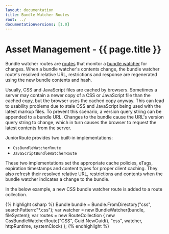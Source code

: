 ```yaml
---
layout: documentation
title: Bundle Watcher Routes
root: ../
documentationversions: [1.0]
---
```

Asset Management - {{ page.title }}
=
Bundle watcher routes are [routes](routes.html) that monitor a [bundle watcher](bundle_watchers.html) for changes. When a bundle watcher's contents change, the bundle watcher route's resolved relative URL, restrictions and response are regenerated using the new bundle contents and hash.

Usually, CSS and JavaScript files are cached by browsers. Sometimes a server may contain a newer copy of a CSS or JavaScript file than the cached copy, but the browser uses the cached copy anyway. This can lead to usability problems due to stale CSS and JavaScript being used with the latest markup files. To prevent this scenario, a version query string can be appended to a bundle URL. Changes to the bundle cause the URL's version query string to change, which in turn causes the browser to request the latest contents from the server.

JuniorRoute provides two built-in implementations:
* ```CssBundleWatcherRoute```
* ```JavaScriptBundleWatcherRoute```

These two implementations set the appropriate cache policies, eTags, expiration timestamps and content types for proper client caching. They also refresh their resolved relative URL, restrictions and contents when the bundle watcher indicates a change to the bundle.

In the below example, a new CSS bundle watcher route is added to a route collection.

{% highlight csharp %}
Bundle bundle = Bundle.FromDirectory("css", searchPattern:"*.css");
var watcher = new BundleWatcher(bundle, fileSystem);
var routes = new RouteCollection
  {
    new CssBundleWatcherRoute("CSS", Guid.NewGuid(), "css", watcher, httpRuntime, systemClock)
  };
{% endhighlight %}
